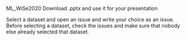 ML_WiSe2020
Download .pptx and use it for your presentation

Select a dataset and open an issue and write your choice as an issue.
Before selecting a dataset, check the issues and make sure that nobody else already selected that dataset.

